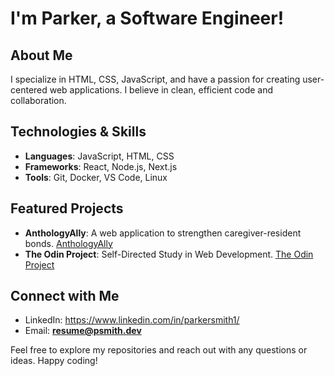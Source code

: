 # I'm Parker, a Software Engineer!

## About Me
I specialize in HTML, CSS, JavaScript, and have a passion for creating user-centered web applications. I believe in clean, efficient code and collaboration.

## Technologies & Skills
- **Languages**: JavaScript, HTML, CSS
- **Frameworks**: React, Node.js, Next.js
- **Tools**: Git, Docker, VS Code, Linux

## Featured Projects
- **AnthologyAlly**: A web application to strengthen caregiver-resident bonds. [AnthologyAlly](https://github.com/psmithdev/AnthologyAlly)
- **The Odin Project**: Self-Directed Study in Web Development. [The Odin Project](https://www.theodinproject.com/)

## Connect with Me
- LinkedIn: https://www.linkedin.com/in/parkersmith1/
- Email: **resume@psmith.dev**

Feel free to explore my repositories and reach out with any questions or ideas. Happy coding!
